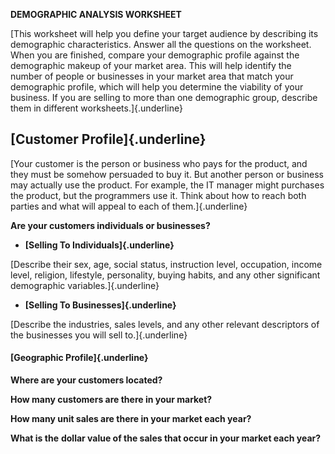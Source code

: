 **DEMOGRAPHIC ANALYSIS WORKSHEET**

[This worksheet will help you define your target audience by describing
its demographic characteristics. Answer all the questions on the
worksheet. When you are finished, compare your demographic profile
against the demographic makeup of your market area. This will help
identify the number of people or businesses in your market area that
match your demographic profile, which will help you determine the
viability of your business. If you are selling to more than one
demographic group, describe them in different worksheets.]{.underline}

## [Customer Profile]{.underline}

[Your customer is the person or business who pays for the product, and
they must be somehow persuaded to buy it. But another person or business
may actually use the product. For example, the IT manager might
purchases the product, but the programmers use it. Think about how to
reach both parties and what will appeal to each of them.]{.underline}

**Are your customers individuals or businesses?**

-   **[Selling To Individuals]{.underline}**

[Describe their sex, age, social status, instruction level, occupation,
income level, religion, lifestyle, personality, buying habits, and any
other significant demographic variables.]{.underline}

-   **[Selling To Businesses]{.underline}**

[Describe the industries, sales levels, and any other relevant
descriptors of the businesses you will sell to.]{.underline}

#### [Geographic Profile]{.underline}

**Where are your customers located?**

**How many customers are there in your market?**

**How many unit sales are there in your market each year?**

**What is the** **dollar value of the sales that occur in your market
each year?**
